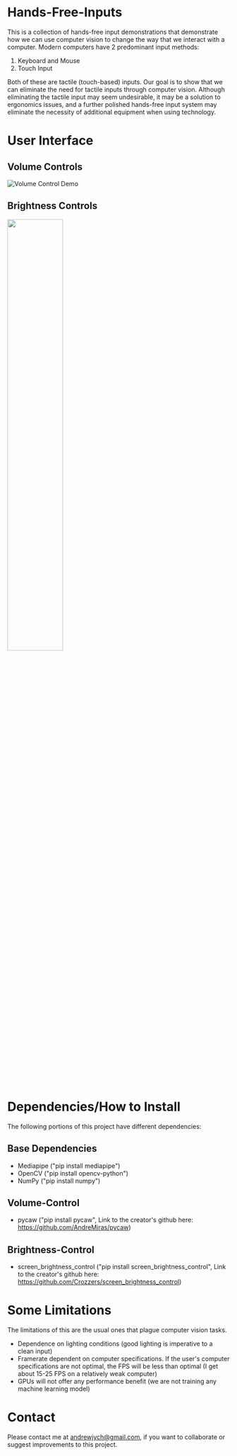 # Hands-Free-Inputs

This is a collection of hands-free input demonstrations that demonstrate how we can use computer vision to change the way that we interact with a computer. Modern computers have 2 predominant input methods:

1) Keyboard and Mouse
2) Touch Input

Both of these are tactile (touch-based) inputs. Our goal is to show that we can eliminate the need for tactile inputs through computer vision. Although eliminating the tactile input may seem undesirable, it may be a solution to ergonomics issues, and a further polished hands-free input system may eliminate the necessity of additional equipment when using technology.

# User Interface

## Volume Controls

![Volume Control Demo](Animation_volume_test2.gif)

## Brightness Controls
<img src="https://user-images.githubusercontent.com/85316690/154621660-5d5d4d53-a4e4-4dc4-a600-c47f22c6d70d.png" width=50% height=50%>

# Dependencies/How to Install

The following portions of this project have different dependencies:

## Base Dependencies

- Mediapipe ("pip install mediapipe")
- OpenCV ("pip install opencv-python")
- NumPy ("pip install numpy")

## Volume-Control

- pycaw ("pip install pycaw", Link to the creator's github here: https://github.com/AndreMiras/pycaw)

## Brightness-Control

- screen_brightness_control ("pip install screen_brightness_control", Link to the creator's github here: https://github.com/Crozzers/screen_brightness_control)

# Some Limitations

The limitations of this are the usual ones that plague computer vision tasks.

- Dependence on lighting conditions (good lighting is imperative to a clean input)
- Framerate dependent on computer specifications. If the user's computer specifications are not optimal, the FPS will be less than optimal (I get about 15-25 FPS on a relatively weak computer)
- GPUs will not offer any performance benefit (we are not training any machine learning model)

# Contact

Please contact me at andrewjych@gmail.com, if you want to collaborate or suggest improvements to this project. 
